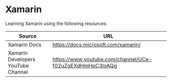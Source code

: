 # Xamarin

Learning Xamarin using the following resources:

| Source  | URL |
| --- | --- |
| Xamarin Docs | https://docs.microsoft.com/xamarin/ |
| Xamarin Developers YouTube Channel | https://www.youtube.com/channel/UCe-f02uZgEXdHmHpC3loAQg |
